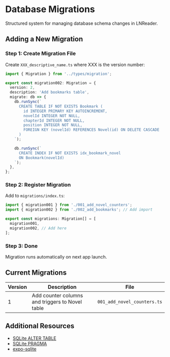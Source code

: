 # Database Migrations

Structured system for managing database schema changes in LNReader.

## Adding a New Migration

### Step 1: Create Migration File

Create `XXX_descriptive_name.ts` where XXX is the version number:

```typescript
import { Migration } from '../types/migration';

export const migration002: Migration = {
  version: 2,
  description: 'Add bookmarks table',
  migrate: db => {
    db.runSync(`
      CREATE TABLE IF NOT EXISTS Bookmark (
        id INTEGER PRIMARY KEY AUTOINCREMENT,
        novelId INTEGER NOT NULL,
        chapterId INTEGER NOT NULL,
        position INTEGER NOT NULL,
        FOREIGN KEY (novelId) REFERENCES Novel(id) ON DELETE CASCADE
      )
    `);

    db.runSync(`
      CREATE INDEX IF NOT EXISTS idx_bookmark_novel 
      ON Bookmark(novelId)
    `);
  },
};
```

### Step 2: Register Migration

Add to `migrations/index.ts`:

```typescript
import { migration001 } from './001_add_novel_counters';
import { migration002 } from './002_add_bookmarks'; // Add import

export const migrations: Migration[] = [
  migration001,
  migration002, // Add here
];
```

### Step 3: Done

Migration runs automatically on next app launch.

## Current Migrations

| Version | Description                                     | File                        |
| ------- | ----------------------------------------------- | --------------------------- |
| 1       | Add counter columns and triggers to Novel table | `001_add_novel_counters.ts` |

## Additional Resources

- [SQLite ALTER TABLE](https://www.sqlite.org/lang_altertable.html)
- [SQLite PRAGMA](https://www.sqlite.org/pragma.html)
- [expo-sqlite](https://docs.expo.dev/versions/latest/sdk/sqlite/)
